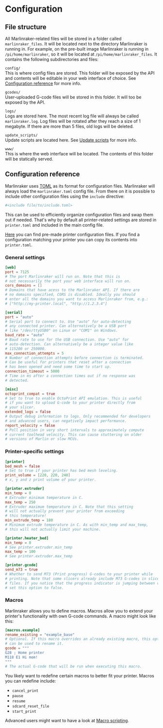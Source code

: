 # Configuration

## File structure

All Marlinraker-related files will be stored in a folder called ``marlinraker_files``.
It will be located next to the directory Marlinraker is running in. For example, on the
pre-built image Marlinraker is running in ``/pi/home/marlinraker``, so it will be located
at ``/pi/home/marlinraker_files``. It contains the following subdirectories and files:

``config/``<br>
This is where config files are stored. This folder will be exposed by the API and contents will
be editable in your web interface of choice. See [Configuration reference](#configuration-reference) for more info.

``gcodes/``<br>
User-uploaded G-code files will be stored in this folder. It will too be exposed by the API.

``logs/``<br>
Logs are stored here. The most recent log file will always be called ``marlinraker.log``.
Log files will be rotated after they reach a size of 1 megabyte. If there are more than
5 files, old logs will be deleted.

``update_scripts/``<br>
Update scripts are located here. See [Update scripts](advanced/update-manager.md) for more info.

``www/``<br>
This is where the web interface will be located. The contents of this folder will be
statically served.

## Configuration reference

Marlinraker uses [TOML](https://toml.io/) as its format for configuration files. Marlinraker 
will always load the `marlinraker.toml` config file. From there on it is possible to
include other configuration files using the `include` directive:

```toml
#<include file/to/include.toml>
```

This can be used to efficiently organize configuration files and swap them out if needed.
That's why by default all printer-related settings are stored in `printer.toml` and
included in the main config file.

[Here](https://github.com/pauhull/marlinraker/tree/master/config/printers) you can find 
pre-made printer configuration files. If you find a configuration matching your printer
you can copy its contents into `printer.toml`.

### General settings

```toml
[web]
port = 7125
# The port Marlinraker will run on. Note that this is
# not necessarily the port your web interface will run on.
cors_domains = []
# Domains that have acess to the Marlinraker API. If there are
# no domains specified, CORS is disabled. Ideally you should
# enter all the domains you want to access Marlinraker from, e.g.:
# ["http://my-printer.local", "http://1.2.3.4"]

[serial]
port = "auto"
# Serial port to connect to. Use "auto" for auto-detecting
# any connected printer. Can alternatively be a USB port
# like "/dev/ttyUSB0" on Linux or "COM1" on Windows.
baud_rate = "auto"
# Baud rate to use for the USB connection. Use "auto" for
# auto-detection. Can alternatively be a integer value like
# 115200 or 250000.
max_connection_attempts = 5
# Number of connection attempts before connection is terminated.
# Can be useful for printers that reset after a connection
# has been opened and need some time to start up.
connection_timeout = 5000
# Time in ms after a connection times out if no response was
# detected.

[misc]
octoprint_compat = true
# Set to true to enable OctoPrint API emulation. This is useful
# if you want to upload G-code to your printer directly from
# your slicer.
extended_logs = false
# Output debug information to logs. Only recommended for developers
# and advanced users, can negatively impact performance.
report_velocity = false
# Poll position in very short intervals to approximately compute
# current toolhead velocity. This can cause stuttering on older
# versions of Marlin or slow MCUs.
```

### Printer-specific settings
```toml
[printer]
bed_mesh = false
# Set to true if your printer has bed mesh leveling.
print_volume = [220, 220, 240]
# x, y and z print volume of your printer.

[printer.extruder]
min_temp = 0
# Extruder minimum temperature in C.
max_temp = 250
# Extruder maximum temperature in C. Note that this setting
# will not actually prevent your printer from exceeding
# this temperature!
min_extrude_temp = 180
# Minimum extrude temperature in C. As with min_temp and max_temp,
# this will not actually limit your machine.

[printer.heater_bed]
min_temp = 0
# See printer.extruder.min_temp
max_temp = 100
# See printer.extruder.max_temp

[printer.gcode]
send_m73 = true
# Whether to send M73 (Print progress) G-codes to your printer while
# printing. Note that some slicers already include M73 G-codes in sliced
# files. If you notice that the progress indicator is jumping between values,
# set this option to false.
```

### Macros

Marlinraker allows you to define macros. Macros allow you to extend your
printer's functionality with own G-code commands. A macro might look like
this:

```toml
[macros.example]
rename_existing = "example_base"
# Optional. If this macro overrides an already existing macro, this option
# can be used to rename it.
gcode = """
G28 ; Home printer
M118 E1 Hi mom!
"""
# The actual G-code that will be run when executing this macro. 
```

You likely want to redefine certain macros to better fit your printer. Macros
you can redefine include:

- `cancel_print`
- `pause`
- `resume`
- `sdcard_reset_file`
- `start_print`

Advanced users might want to have a look at [Macro scripting](advanced/macro-scripting.md).